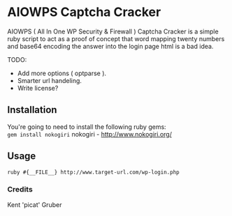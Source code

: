 # AIOWPS Captcha Cracker

AIOWPS ( All In One WP Security & Firewall ) Captcha Cracker is a simple ruby script to act as a proof of concept that word mapping twenty numbers and base64 encoding the answer into the login page html is a bad idea.

TODO: 
* Add more options ( optparse ).
* Smarter url handeling.
* Write license?

## Installation
You're going to need to install the following ruby gems:                                                                     
`gem install nokogiri`
 nokogiri - http://www.nokogiri.org/

## Usage
`ruby #{__FILE__} http://www.target-url.com/wp-login.php`

### Credits
Kent 'picat' Gruber

